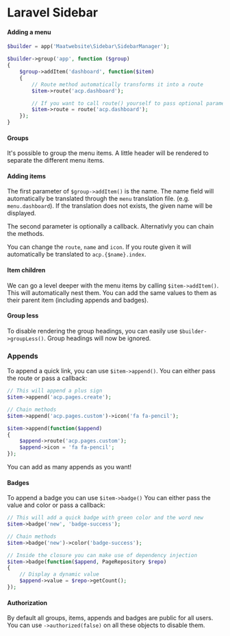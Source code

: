 # Laravel Sidebar

#### Adding a menu

```php
$builder = app('Maatwebsite\Sidebar\SidebarManager');

$builder->group('app', function ($group)
{
    $group->addItem('dashboard', function($item)
    {
        // Route method automatically transforms it into a route
        $item->route('acp.dashboard');

        // If you want to call route() yourself to pass optional parameters
        $item->route = route('acp.dashboard');
    });
}
```

#### Groups

It's possible to group the menu items. A little header will be rendered to separate the different menu items.

#### Adding items

The first parameter of `$group->addItem()` is the name. The name field will automatically be translated through the `menu` translation file. (e.g. `menu.dashboard`). If the translation does not exists, the given name will be displayed.

The second parameter is optionally a callback. Alternativly you can chain the methods.

You can change the `route`, `name` and `icon`. If you route given it will automatically be translated to `acp.{$name}.index`.

#### Item children

We can go a level deeper with the menu items by calling `$item->addItem()`. This will automatically nest them. You can add the same values to them as their parent item (including appends and badges).

#### Group less

To disable rendering the group headings, you can easily use `$builder->groupLess()`. Group headings will now be ignored.

### Appends

To append a quick link, you can use `$item->append()`. You can either pass the route or pass a callback:

```php
// This will append a plus sign
$item->append('acp.pages.create');

// Chain methods
$item->append('acp.pages.custom')->icon('fa fa-pencil');

$item->append(function($append)
{
    $append->route('acp.pages.custom');
    $append->icon = 'fa fa-pencil';
});
```

You can add as many appends as you want!

#### Badges

To append a badge you can use `$item->badge()` You can either pass the value and color or pass a callback:

```php
// This will add a quick badge with green color and the word new
$item->badge('new', 'badge-success');

// Chain methods
$item->badge('new')->color('badge-success');

// Inside the closure you can make use of dependency injection
$item->badge(function($append, PageRepository $repo)
{
    // Display a dynamic value
    $append->value = $repo->getCount();
});
```

#### Authorization

By default all groups, items, appends and badges are public for all users. You can use `->authorized(false)` on all these objects to disable them.
